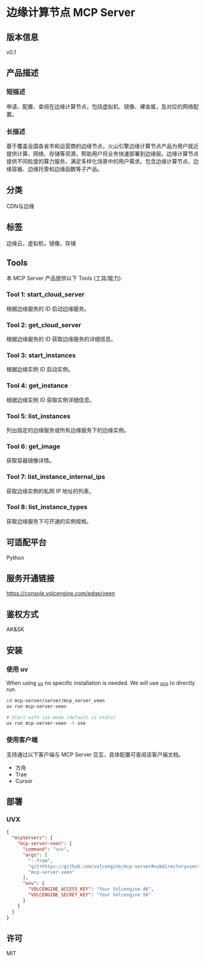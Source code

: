 # 边缘计算节点 MCP Server

## 版本信息

v0.1

## 产品描述

### 短描述

申请、配置、查阅在边缘计算节点，包括虚拟机、镜像、裸金属，及对应的网络配置。

### 长描述

基于覆盖全国各省市和运营商的边缘节点，火山引擎边缘计算节点产品为用户就近提供计算、网络、存储等资源，帮助用户将业务快速部署到边缘层。边缘计算节点提供不同粒度的算力服务，满足多样化场景中的用户需求。包含边缘计算节点、边缘容器、边缘托管和边缘函数等子产品。

## 分类

CDN与边缘

## 标签

边缘云，虚拟机，镜像，存储

## Tools

本 MCP Server 产品提供以下 Tools (工具/能力):

### Tool 1: start_cloud_server

根据边缘服务的 ID 启动边缘服务。

### Tool 2: get_cloud_server

根据边缘服务的 ID 获取边缘服务的详细信息。

### Tool 3: start_instances

根据边缘实例 ID 启动实例。

### Tool 4: get_instance

根据边缘实例 ID 获取实例详细信息。

### Tool 5: list_instances

列出指定的边缘服务或所有边缘服务下的边缘实例。

### Tool 6: get_image

获取容器镜像详情。

### Tool 7: list_instance_internal_ips

获取边缘实例的私网 IP 地址的列表。

### Tool 8: list_instance_types

获取边缘服务下可开通的实例规格。

## 可适配平台

Python

## 服务开通链接

https://console.volcengine.com/edge/veen

## 鉴权方式

AK&amp;SK

## 安装

### 使用 uv

When using [`uv`](https://docs.astral.sh/uv/) no specific installation is needed.
We will use [`uvx`](https://docs.astral.sh/uv/guides/tools/) to directly run.

```bash
cd mcp-server/server/mcp_server_veen
uv run mcp-server-veen

# Start with sse mode (default is stdio)
uv run mcp-server-veen -t sse
```

### 使用客户端

支持通过以下客户端与 MCP Server 交互，具体配置可查阅该客户端文档。

- 方舟
- Trae
- Cursor

## 部署

### UVX

```json
{
  "mcpServers": {
    "mcp-server-veen": {
      "command": "uvx",
      "args": [
        "--from",
        "git+https://github.com/volcengine/mcp-server#subdirectory=server/mcp_server_veen",
        "mcp-server-veen"
      ],
      "env": {
        "VOLCENGINE_ACCESS_KEY": "Your Volcengine AK",
        "VOLCENGINE_SECRET_KEY": "Your Volcengine SK"
      }
    }
  }
}
```

## 许可

MIT

